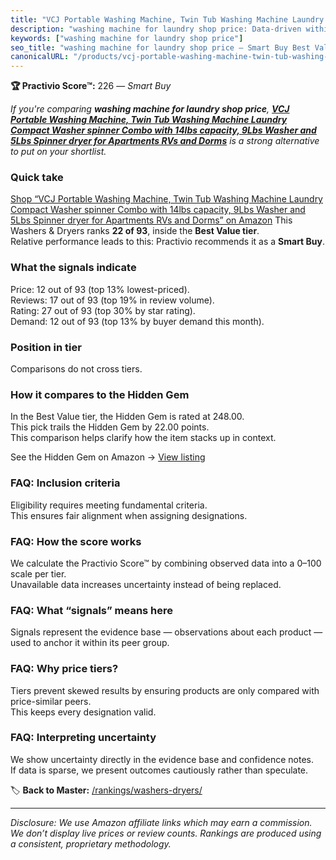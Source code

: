 ```yaml
---
title: "VCJ Portable Washing Machine, Twin Tub Washing Machine Laundry Compact Washer spinner Combo with 14lbs capacity, 9Lbs Washer and 5Lbs Spinner dryer for Apartments RVs and Dorms"
description: "washing machine for laundry shop price: Data-driven within Best Value ranking using the Practivio Score™. Positioned by quality, value, demand, findability, mo…"
keywords: ["washing machine for laundry shop price"]
seo_title: "washing machine for laundry shop price — Smart Buy Best Value (2025)"
canonicalURL: "/products/vcj-portable-washing-machine-twin-tub-washing-machine-laundry-compact-washer-spinner-combo-with-14lbs-capacity-9lbs-washer-and-5lbs-spinner-dryer-for-apartments-rvs-and-dorms-B0C81J7YTS/"
---
```


**🏆 Practivio Score™:** 226 — _Smart Buy_


*If you're comparing **washing machine for laundry shop price**, **[VCJ Portable Washing Machine, Twin Tub Washing Machine Laundry Compact Washer spinner Combo with 14lbs capacity, 9Lbs Washer and 5Lbs Spinner dryer for Apartments RVs and Dorms](https://www.amazon.com/dp/B0C81J7YTS?tag=practivio-20)** is a strong alternative to put on your shortlist.*
### Quick take
[Shop “VCJ Portable Washing Machine, Twin Tub Washing Machine Laundry Compact Washer spinner Combo with 14lbs capacity, 9Lbs Washer and 5Lbs Spinner dryer for Apartments RVs and Dorms” on Amazon](https://www.amazon.com/dp/B0C81J7YTS?tag=practivio-20)
This Washers & Dryers ranks **22 of 93**, inside the **Best Value tier**.  
Relative performance leads to this: Practivio recommends it as a **Smart Buy**.

### What the signals indicate
Price: 12 out of 93 (top 13% lowest-priced).  
Reviews: 17 out of 93 (top 19% in review volume).  
Rating: 27 out of 93 (top 30% by star rating).  
Demand: 12 out of 93 (top 13% by buyer demand this month).

### Position in tier
Comparisons do not cross tiers.

### How it compares to the Hidden Gem
In the Best Value tier, the Hidden Gem is rated at 248.00.  
This pick trails the Hidden Gem by 22.00 points.  
This comparison helps clarify how the item stacks up in context.  

See the Hidden Gem on Amazon → [View listing](https://www.amazon.com/dp/B09YLKMHLH?tag=practivio-20)

### FAQ: Inclusion criteria
Eligibility requires meeting fundamental criteria.  
This ensures fair alignment when assigning designations.

### FAQ: How the score works
We calculate the Practivio Score™ by combining observed data into a 0–100 scale per tier.  
Unavailable data increases uncertainty instead of being replaced.

### FAQ: What “signals” means here
Signals represent the evidence base — observations about each product — used to anchor it within its peer group.

### FAQ: Why price tiers?
Tiers prevent skewed results by ensuring products are only compared with price-similar peers.  
This keeps every designation valid.

### FAQ: Interpreting uncertainty
We show uncertainty directly in the evidence base and confidence notes.  
If data is sparse, we present outcomes cautiously rather than speculate.


🏷️ **Back to Master:** [/rankings/washers-dryers/](/rankings/washers-dryers/)

---
_Disclosure: We use Amazon affiliate links which may earn a commission. We don’t display live prices or review counts. Rankings are produced using a consistent, proprietary methodology._
